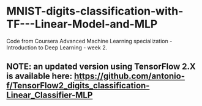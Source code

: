 # MNIST-digits-classification-with-TF---Linear-Model-and-MLP
Code from Coursera Advanced Machine Learning specialization - Introduction to Deep Learning - week 2.

## NOTE: an updated version using TensorFlow 2.X is available here: https://github.com/antonio-f/TensorFlow2_digits_classification-Linear_Classifier-MLP
